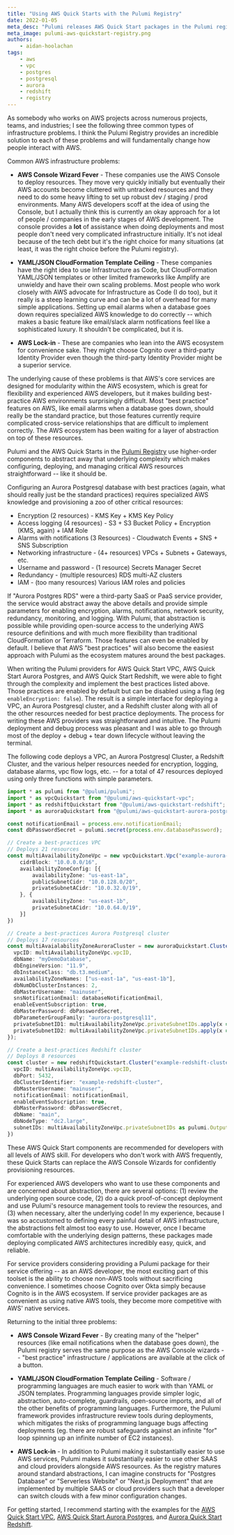```yaml
---
title: "Using AWS Quick Starts with the Pulumi Registry"
date: 2022-01-05
meta_desc: "Pulumi releases AWS Quick Start packages in the Pulumi registry"
meta_image: pulumi-aws-quickstart-registry.png
authors:
    - aidan-hoolachan
tags:
    - aws
    - vpc
    - postgres
    - postgresql
    - aurora
    - redshift
    - registry
---
```


As somebody who works on AWS projects across numerous projects, teams, and industries; I see the following three common types of infrastructure problems. I think the Pulumi Registry provides an incredible solution to each of these problems and will fundamentally change how people interact with AWS.

Common AWS infrastructure problems:

  - **AWS Console Wizard Fever** - These companies use the AWS Console to deploy resources. They move very quickly initially but eventually their AWS accounts become cluttered with untracked resources and they need to do some heavy lifting to set up robust dev / staging / prod environments. Many AWS developers scoff at the idea of using the Console, but I actually think this is currently an okay approach for a lot of people / companies in the early stages of AWS development. The console provides a **lot** of assistance when doing deployments and most people don't need very complicated infrastructure initially. It's not ideal because of the tech debt but it's the right choice for many situations (at least, it was the right choice before the Pulumi registry).

  - **YAML/JSON CloudFormation Template Ceiling** - These companies have the right idea to use Infrastructure as Code, but CloudFormation YAML/JSON templates or other limited frameworks like Amplify are unwieldy and have their own scaling problems. Most people who work closely with AWS advocate for Infrastructure as Code (I do too), but it really is a steep learning curve and can be a lot of overhead for many simple applications. Setting up email alarms when a database goes down requires specialized AWS knowledge to do correctly -- which makes a basic feature like email/slack alarm notifications feel like a sophisticated luxury. It shouldn't be complicated, but it is.
  
  - **AWS Lock-in** - These are companies who lean into the AWS ecosystem for convenience sake. They might choose Cognito over a third-party Identity Provider even though the third-party Identity Provider might be a superior service.

The underlying cause of these problems is that AWS's core services are designed for modularity within the AWS ecosystem, which is great for flexibility and experienced AWS developers, but it makes building best-practice AWS environments surprisingly difficult. Most "best practice" features on AWS, like email alarms when a database goes down, should really be the standard practice, but those features currently require complicated cross-service relationships that are difficult to implement correctly. The AWS ecosystem has been waiting for a layer of abstraction on top of these resources.

Pulumi and the AWS Quick Starts in the [Pulumi Registry](https://www.pulumi.com/registry/) use higher-order components to abstract away that underlying complexity which makes configuring, deploying, and managing critical AWS resources straightforward -- like it should be. 

<!--more-->

Configuring an Aurora Postgresql database with best practices (again, what should really just be the standard practices) requires specialized AWS knowledge and provisioning a zoo of other critical resources:

  - Encryption (2 resources) - KMS Key + KMS Key Policy
  - Access logging (4 resources) - S3 + S3 Bucket Policy + Encryption (KMS, again) + IAM Role
  - Alarms with notifications (3 Resources) - Cloudwatch Events + SNS + SNS Subscription
  - Networking infrastructure - (4+ resources) VPCs + Subnets + Gateways, etc.
  - Username and password - (1 resource) Secrets Manager Secret
  - Redundancy - (multiple resources) RDS multi-AZ clusters
  - IAM - (too many resources) Various IAM roles and policies

If "Aurora Postgres RDS" were a third-party SaaS or PaaS service provider, the service would abstract away the above details and provide simple parameters for enabling encryption, alarms, notifications, network security, redundancy, monitoring, and logging. With Pulumi, that abstraction is possible while providing open-source access to the underlying AWS resource definitions and with much more flexibility than traditional CloudFormation or Terraform. Those features can even be enabled by default. I believe that AWS "best practices" will also become the easiest approach with Pulumi as the ecosystem matures around the best packages.

When writing the Pulumi providers for AWS Quick Start VPC, AWS Quick Start Aurora Postgres, and AWS Quick Start Redshift, we were able to fight through the complexity and implement the best practices listed above. Those practices are enabled by default but can be disabled using a flag (eg `enableEncryption: false`). The result is a simple interface for deploying a VPC, an Aurora Postgresql cluster, and a Redshift cluster along with all of the other resources needed for best practice deployments. The process for writing these AWS providers was straightforward and intuitive. The Pulumi deployment and debug process was pleasant and I was able to go through most of the deploy + debug + tear down lifecycle without leaving the terminal.

The following code deploys a VPC, an Aurora Postgresql Cluster, a Redshift Cluster, and the various helper resources needed for encryption, logging, database alarms, vpc flow logs, etc. -- for a total of 47 resources deployed using only three functions with simple parameters. 

```typescript
import * as pulumi from "@pulumi/pulumi";
import * as vpcQuickstart from "@pulumi/aws-quickstart-vpc";
import * as redshiftQuickstart from "@pulumi/aws-quickstart-redshift";
import * as auroraQuickstart from "@pulumi/aws-quickstart-aurora-postgres";

const notificationEmail = process.env.notificationEmail;
const dbPasswordSecret = pulumi.secret(process.env.databasePassword);

// Create a best-practices VPC
// Deploys 21 resources
const multiAvailabilityZoneVpc = new vpcQuickstart.Vpc("example-aurora-vpc", {
    cidrBlock: "10.0.0.0/16",
    availabilityZoneConfig: [{
        availabilityZone: "us-east-1a",
        publicSubnetCidr: "10.0.128.0/20",
        privateSubnetACidr: "10.0.32.0/19",
    }, {
        availabilityZone: "us-east-1b",
        privateSubnetACidr: "10.0.64.0/19",
    }]
})

// Create a best-practices Aurora Postgresql cluster
// Deploys 17 resources
const multiAvaialabilityZoneAuroraCluster = new auroraQuickstart.Cluster("example-aurora-cluster", {
  vpcID: multiAvailabilityZoneVpc.vpcID,
  dbName: "myDemoDatabase",
  dbEngineVersion: "11.9",
  dbInstanceClass: "db.t3.medium",
  availabilityZoneNames: ["us-east-1a", "us-east-1b"],
  dbNumDbClusterInstances: 2,
  dbMasterUsername: "mainuser",
  snsNotificationEmail: databaseNotificationEmail,
  enableEventSubscription: true,
  dbMasterPassword: dbPasswordSecret,
  dbParameterGroupFamily: "aurora-postgresql11",
  privateSubnetID1: multiAvailabilityZoneVpc.privateSubnetIDs.apply(x => x![0]),
  privateSubnetID2: multiAvailabilityZoneVpc.privateSubnetIDs.apply(x => x![1]),
});

// Create a best-practices Redshift cluster
// Deploys 8 resources
const cluster = new redshiftQuickstart.Cluster("example-redshift-cluster", {
  vpcID: multiAvailabilityZoneVpc.vpcID,
  dbPort: 5432,
  dbClusterIdentifier: "example-redshift-cluster",  
  dbMasterUsername: "mainuser",
  notificationEmail: notificationEmail,
  enableEventSubscription: true,
  dbMasterPassword: dbPasswordSecret,
  dbName: "main",
  dbNodeType: "dc2.large",
  subnetIDs: multiAvailabilityZoneVpc.privateSubnetIDs as pulumi.Output<string[]>
})

```

These AWS Quick Start components are recommended for developers with all levels of AWS skill. For developers who don't work with AWS frequently, these Quick Starts can replace the AWS Console Wizards for confidently provisioning resources.

For experienced AWS developers who want to use these components and are concerned about abstraction, there are several options: (1) review the underlying open source code, (2) do a quick proof-of-concept deployment and use Pulumi's resource management tools to review the resources, and (3) when necessary, alter the underlying code! In my experience, because I was so accustomed to defining every painful detail of AWS infrastructure, the abstractions felt almost too easy to use. However, once I became comfortable with the underlying design patterns, these packages made deploying complicated AWS architectures incredibly easy, quick, and reliable.

For service providers considering providing a Pulumi package for their service offering -- as an AWS developer, the most exciting part of this toolset is the ability to choose non-AWS tools without sacrificing convenience. I sometimes choose Cognito over Okta simply because Cognito is in the AWS ecosystem. If service provider packages are as convenient as using native AWS tools, they become more competitive with AWS' native services.

Returning to the initial three problems:

  - **AWS Console Wizard Fever** - By creating many of the "helper" resources (like email notifications when the database goes down), the Pulumi registry serves the same purpose as the AWS Console wizards -- "best practice" infrastructure / applications are available at the click of a button.
  
  - **YAML/JSON CloudFormation Template Ceiling** - Software / programming languages are much easier to work with than YAML or JSON templates. Programming languages provide simpler logic, abstraction, auto-complete, guardrails, open-source imports, and all of the other benefits of programming languages. Furthermore, the Pulumi framework provides infrastructure review tools during deployments, which mitigates the risks of programming language bugs affecting deployments (eg. there are robust safeguards against an infinite "for" loop spinning up an infinite number of EC2 instances).
  
  - **AWS Lock-in** - In addition to Pulumi making it substantially easier to use AWS services, Pulumi makes it substantially easier to use other SAAS and cloud providers alongside AWS resources. As the registry matures around standard abstractions, I can imagine constructs for "Postgres Database" or "Serverless Website" or "Next.js Deployment" that are implemented by multiple SAAS or cloud providers such that a developer can switch clouds with a few minor configuration changes.

For getting started, I recommend starting with the examples for the [AWS Quick Start VPC](https://github.com/pulumi/pulumi-aws-quickstart-vpc/tree/main/examples), [AWS Quick Start Aurora Postgres](https://github.com/pulumi/pulumi-aws-quickstart-aurora-postgres/tree/master/examples), and [Aurora Quick Start Redshift](https://github.com/pulumi/pulumi-aws-quickstart-redshift/tree/main/examples).
